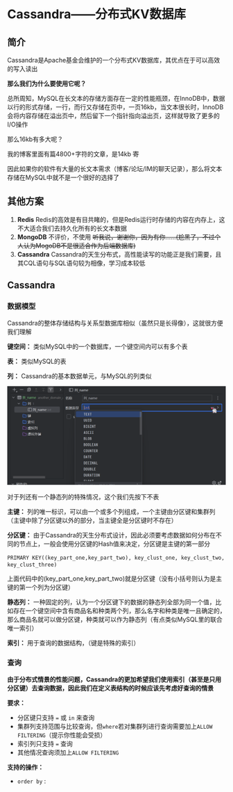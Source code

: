 # Cassandra——分布式KV数据库

## 简介

Cassandra是Apache基金会维护的一个分布式KV数据库，其优点在于可以高效的写入读出

**那么我们为什么要使用它呢？**

总所周知，MySQL在长文本的存储方面存在一定的性能瓶颈，在InnoDB中，数据以行的形式存储，一行，而行又存储在页中，一页16kb，当文本很长时，InnoDB会将内容存储在溢出页中，然后留下一个指针指向溢出页，这样就导致了更多的I/O操作

那么16kb有多大呢？

我的博客里面有篇4800+字符的文章，是14kb ~~寄~~

因此如果你的软件有大量的长文本需求（博客/论坛/IM的聊天记录），那么将文本存储在MySQL中就不是一个很好的选择了

## 其他方案


1. **Redis**
   Redis的高效是有目共睹的，但是Redis运行时存储的内容在内存上，这不大适合我们去持久化所有的长文本数据
2. **MongoDB**
   不评价，不使用
   ~~听我说，谢谢你，因为有你......(尬黑了，不过个人认为MogoDB不是很适合作为后端数据库)~~
3. **Cassandra**
   Cassandra的天生分布式，高性能读写的功能正是我们需要，且其CQL语句与SQL语句较为相像，学习成本较低

## Cassandra

### 数据模型

Cassandra的整体存储结构与关系型数据库相似（虽然只是长得像），这就很方便我们理解

**键空间：** 类似MySQL中的一个数据库，一个键空间内可以有多个表

**表：** 类似MySQL的表

**列：** Cassandra的基本数据单元，与MySQL的列类似

![image.png](https://raw.githubusercontent.com/CoteNite/Blog_img/master/blogImg/20250422033941.png)

对于列还有一个静态列的特殊情况，这个我们先按下不表

**主键：** 列的唯一标识，可以由一个或多个列组成，一个主键由分区键和集群列（主键中除了分区键以外的部分，当主键全是分区键时不存在）

**分区键：** 由于Cassandra的天生分布式设计，因此必须要考虑数据如何分布在不同的节点上，一般会使用分区键的Hash值来决定，分区键是主键的第一部分

```cql
PRIMARY KEY((key_part_one,key_part_two), key_clust_one, key_clust_two, key_clust_three) 
```

上面代码中的(key_part_one,key_part_two)就是分区键（没有小括号则认为是主键的第一个列为分区键）

**静态列：** 一种固定的列，认为一个分区键下的数据的静态列全部为同一个值，比如存在一个键空间中含有商品名和种类两个列，那么名字和种类是唯一且确定的，那么商品名就可以做分区键，种类就可以作为静态列（有点类似MySQL里的联合唯一索引）

**索引：** 用于查询的数据结构，（键是特殊的索引）

### 查询

**由于分布式情景的性能问题，Cassandra的更加希望我们使用索引（甚至是只用分区键）去查询数据，因此我们在定义表结构的时候应该先考虑好查询的情景**

**要求：**

* 分区键只支持 `=` 或 `in` 来查询
* 集群列支持范围与比较查询，但`where`若对集群列进行查询需要加上`ALLOW FILTERING`（提示你性能会受损）
* 索引列只支持 `=` 查询
* 其他情况查询须加上`ALLOW FILTERING`

**支持的操作：**

* `order by` : 



